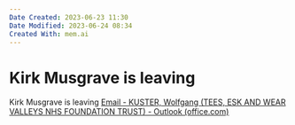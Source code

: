 ```yaml
---
Date Created: 2023-06-23 11:30
Date Modified: 2023-06-24 08:34
Created With: mem.ai
---
```


# Kirk Musgrave is leaving

Kirk Musgrave is leaving
[Email - KUSTER, Wolfgang (TEES, ESK AND WEAR VALLEYS NHS FOUNDATION TRUST) - Outlook (office.com)](https://outlook.office.com/mail/inbox/id/AAQkAGY2ZGViZmQ1LWMxYTMtNDJlZS1hN2EzLWVkM2I3OTkxMmMxYQAQAC5w%2BhDnMm1Gnnh4HzrQMk4%3D)
